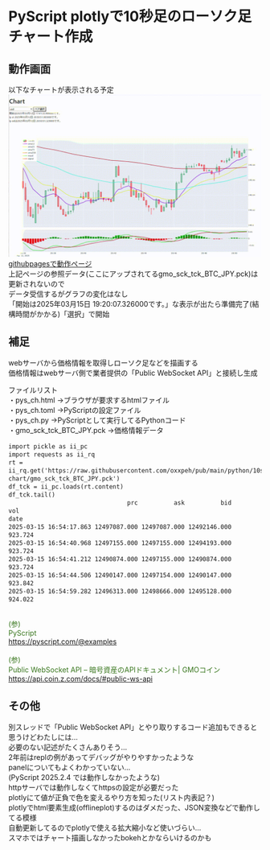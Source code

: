 # PyScript plotlyで10秒足のローソク足チャート作成  
## 動作画面
以下なチャートが表示される予定
![チャート図](chart.gif)  
[githubpagesで動作ページ](https://oxxpeh.github.io/2025/03_pys_ch.html)  
上記ページの参照データ(ここにアップされてるgmo_sck_tck_BTC_JPY.pck)は更新されないので  
データ受信するがグラフの変化はなし  
「開始は2025年03月15日 19:20:07.326000です。」な表示が出たら準備完了(結構時間がかかる)「選択」で開始  
## 補足
webサーバから価格情報を取得しローソク足などを描画する  
価格情報はwebサーバ側で業者提供の「Public WebSocket API」と接続し生成  
  
ファイルリスト  
・pys_ch.html ->ブラウザが要求するhtmlファイル  
・pys_ch.toml ->PyScriptの設定ファイル  
・pys_ch.py ->PyScriptとして実行してるPythonコード  
・gmo_sck_tck_BTC_JPY.pck ->価格情報データ  

```
import pickle as ii_pc                                                       
import requests as ii_rq                
rt = ii_rq.get('https://raw.githubusercontent.com/oxxpeh/pub/main/python/10s-chart/gmo_sck_tck_BTC_JPY.pck')                                                                  
df_tck = ii_pc.loads(rt.content)                                                                  
df_tck.tail()                                                     
                                 prc          ask          bid      vol     
date                                                                        
2025-03-15 16:54:17.863 12497087.000 12497087.000 12492146.000  923.724     
2025-03-15 16:54:40.968 12497155.000 12497155.000 12494193.000  923.724     
2025-03-15 16:54:41.212 12490874.000 12497155.000 12490874.000  923.724     
2025-03-15 16:54:44.506 12490147.000 12497154.000 12490147.000  923.842     
2025-03-15 16:54:59.282 12496313.000 12498666.000 12495128.000  924.022     
```


<span style="color: #38761d;"><br>(参)<br>PyScript<br>https://pyscript.com/@examples</span><br>
<span style="color: #38761d;"><br>(参)<br>Public WebSocket API – 暗号資産のAPIドキュメント| GMOコイン<br>https://api.coin.z.com/docs/#public-ws-api</span><br>
## その他  
別スレッドで「Public WebSocket API」とやり取りするコード追加もできると思うけどわたしには…  
必要のない記述がたくさんありそう…  
2年前はreplの例があってデバッグがやりやすかったような  
panelについてもよくわかっていない…  
(PyScript 2025.2.4 では動作しなかったような)  
httpサーバでは動作しなくてhttpsの設定が必要だった  
plotlyにて値が正負で色を変えるやり方を知った(リスト内表記？)  
plotlyでhtml要素生成(offlineplot)するのはダメだった、JSON変換などで動作してる模様  
自動更新してるのでplotlyで使える拡大縮小など使いづらい…  
スマホではチャート描画しなかったbokehとかならいけるのかも  
